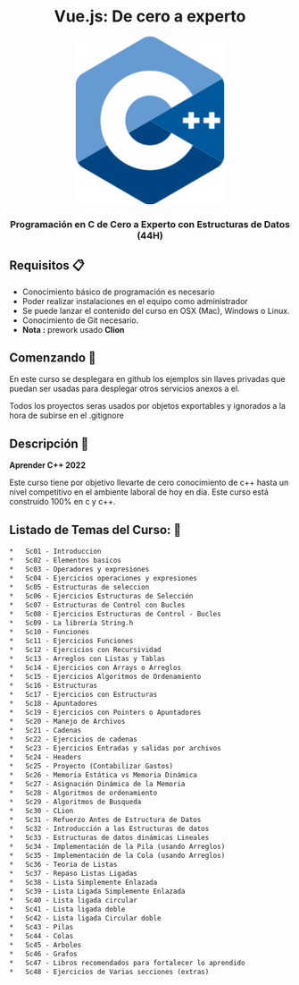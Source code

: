 <div align="center">
  <h1>Vue.js: De cero a experto</h1>
  <img src="./assets/c++_logo.png" alt="c++ logo" height="300px">
  <h3 style="font-weight:bold;" >Programación en C de Cero a Experto con Estructuras de Datos (44H)</h3>
  <h5></h5>
</div>

## Requisitos :clipboard:
* Conocimiento básico de programación es necesario
* Poder realizar instalaciones en el equipo como administrador
* Se puede lanzar el contenido del curso en OSX (Mac), Windows o Linux.
* Conocimiento de Git necesario.
* **Nota :** prework usado **Clion**

## Comenzando 🚀

<p>En este curso se desplegara en github los ejemplos sin llaves privadas que puedan ser usadas para desplegar otros servicios anexos a el.</p>
<p>Todos los proyectos seras usados por objetos exportables y ignorados a la hora de subirse en el .gitignore </p>

## Descripción :notebook:

**Aprender C++ 2022**
<p>Este curso tiene por objetivo llevarte de cero conocimiento de c++ hasta un nivel competitivo en el ambiente laboral de hoy en día. Este curso está construido 100% en c y c++.</p>


## Listado de Temas del Curso: 💯

    *   Sc01 - Introduccion
    *   Sc02 - Elementos basicos
    *   Sc03 - Operadores y expresiones
    *   Sc04 - Ejercicios operaciones y expresiones
    *   Sc05 - Estructuras de seleccion
    *   Sc06 - Ejercicios Estructuras de Selección
    *   Sc07 - Estructuras de Control con Bucles
    *   Sc08 - Ejercicios Estructuras de Control - Bucles
    *   Sc09 - La librería String.h
    *   Sc10 - Funciones
    *   Sc11 - Ejercicios Funciones
    *   Sc12 - Ejercicios con Recursividad
    *   Sc13 - Arreglos con Listas y Tablas
    *   Sc14 - Ejercicios con Arrays o Arreglos
    *   Sc15 - Ejercicios Algoritmos de Ordenamiento
    *   Sc16 - Estructuras
    *   Sc17 - Ejercicios con Estructuras
    *   Sc18 - Apuntadores
    *   Sc19 - Ejercicios con Pointers o Apuntadores  
    *   Sc20 - Manejo de Archivos
    *   Sc21 - Cadenas
    *   Sc22 - Ejercicios de cadenas
    *   Sc23 - Ejercicios Entradas y salidas por archivos
    *   Sc24 - Headers
    *   Sc25 - Proyecto (Contabilizar Gastos)
    *   Sc26 - Memoria Estática vs Memoria Dinámica
    *   Sc27 - Asignación Dinámica de la Memoria
    *   Sc28 - Algoritmos de ordenamiento
    *   Sc29 - Algoritmos de Busqueda
    *   Sc30 - CLion
    *   Sc31 - Refuerzo Antes de Estructura de Datos
    *   Sc32 - Introducción a las Estructuras de datos
    *   Sc33 - Estructuras de datos dinámicas Lineales
    *   Sc34 - Implementación de la Pila (usando Arreglos)
    *   Sc35 - Implementación de la Cola (usando Arreglos)
    *   Sc36 - Teoria de Listas
    *   Sc37 - Repaso Listas Ligadas
    *   Sc38 - Lista Simplemente Enlazada
    *   Sc39 - Lista Ligada Simplemente Enlazada
    *   Sc40 - Lista ligada circular
    *   Sc41 - Lista ligada doble
    *   Sc42 - Lista ligada Circular doble
    *   Sc43 - Pilas
    *   Sc44 - Colas
    *   Sc45 - Arboles
    *   Sc46 - Grafos
    *   Sc47 - Libros recomendados para fortalecer lo aprendido
    *   Sc48 - Ejercicios de Varias secciones (extras)
     